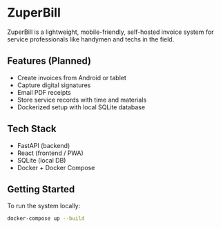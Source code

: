 # ZuperBill

ZuperBill is a lightweight, mobile-friendly, self-hosted invoice system for service professionals like handymen and techs in the field.

## Features (Planned)
- Create invoices from Android or tablet
- Capture digital signatures
- Email PDF receipts
- Store service records with time and materials
- Dockerized setup with local SQLite database

## Tech Stack
- FastAPI (backend)
- React (frontend / PWA)
- SQLite (local DB)
- Docker + Docker Compose

## Getting Started
To run the system locally:

```bash
docker-compose up --build
